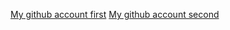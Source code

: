 [My github account first](https://ChVladislav.github.io/rsschool-cv/cv)
[My github account second](https://ChVladislav.github.io/rsschool-cv/)
